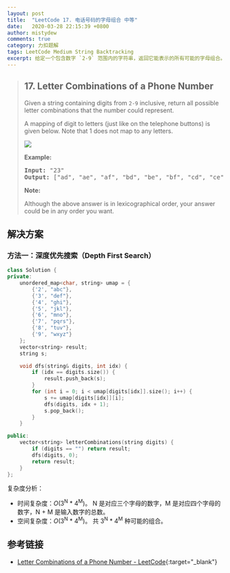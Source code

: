```yaml
---
layout: post
title:  "LeetCode 17. 电话号码的字母组合 中等"
date:   2020-03-28 22:15:39 +0800
author: mistydew
comments: true
category: 力扣题解
tags: LeetCode Medium String Backtracking
excerpt: 给定一个包含数字 `2-9` 范围内的字符串，返回它能表示的所有可能的字母组合。
---
```

> ## 17. Letter Combinations of a Phone Number
> 
> Given a string containing digits from `2-9` inclusive, return all possible letter combinations that the number could represent.
> 
> A mapping of digit to letters (just like on the telephone buttons) is given below. Note that 1 does not map to any letters.
> 
> ![](http://upload.wikimedia.org/wikipedia/commons/thumb/7/73/Telephone-keypad2.svg/200px-Telephone-keypad2.svg.png)
> 
> **Example:**
> 
> <pre>
> <strong>Input:</strong> "23"
> <strong>Output:</strong> ["ad", "ae", "af", "bd", "be", "bf", "cd", "ce", "cf"].
> </pre>
> 
> **Note:**
> 
> Although the above answer is in lexicographical order, your answer could be in any order you want.

## 解决方案

### 方法一：深度优先搜索（Depth First Search）

```cpp
class Solution {
private:
    unordered_map<char, string> umap = {
        {'2', "abc"},
        {'3', "def"},
        {'4', "ghi"},
        {'5', "jkl"},
        {'6', "mno"},
        {'7', "pqrs"},
        {'8', "tuv"},
        {'9', "wxyz"}
    };
    vector<string> result;
    string s;

    void dfs(string& digits, int idx) {
        if (idx == digits.size()) {
            result.push_back(s);
        }
        for (int i = 0; i < umap[digits[idx]].size(); i++) {
            s += umap[digits[idx]][i];
            dfs(digits, idx + 1);
            s.pop_back();
        }
    }

public:
    vector<string> letterCombinations(string digits) {
        if (digits == "") return result;
        dfs(digits, 0);
        return result;
    }
};
```

复杂度分析：
* 时间复杂度：*O*(3<sup>N</sup> * 4<sup>M</sup>)。
  N 是对应三个字母的数字，M 是对应四个字母的数字，N + M 是输入数字的总数。
* 空间复杂度：*O*(3<sup>N</sup> * 4<sup>M</sup>)。
  共 3<sup>N</sup> * 4<sup>M</sup> 种可能的组合。

## 参考链接

* [Letter Combinations of a Phone Number - LeetCode](https://leetcode.com/problems/letter-combinations-of-a-phone-number/){:target="_blank"}
